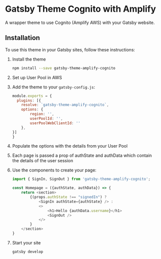# Gatsby Theme Cognito with Amplify

A wrapper theme to use Cognito (Amplify AWS) with your Gatsby website.

## Installation

To use this theme in your Gatsby sites, follow these instructions:

1.  Install the theme
    ```sh
    npm install --save gatsby-theme-amplify-cognito
    ```

2.  Set up User Pool in AWS

3.  Add the theme to your `gatsby-config.js`:
    ```js
    module.exports = {
      plugins: [{
        resolve: `gatsby-theme-amplify-cognito`,
        options: {
            region: '',
            userPoolId: '',
            userPoolWebClientId: ''
        },
    }]
    }
    ```

4. Populate the options with the details from your User Pool

5. Each page is passed a prop of authState and authData which contain the details of the user session

6. Use the components to create your page:
    ```js
    import { SignIn, SignOut } from 'gatsby-theme-amplify-cognito';

    const Homepage = ({authState, authData}) => {
        return <section>
            {(props.authState !== "signedIn") ?
                <SignIn authState={authState} /> :
                <>
                    <h1>Hello {authData.username}</h1>
                    <SignOut />
                </>
            }
        </section>
    }
    ```

7.  Start your site
    ```sh
    gatsby develop
    ```
